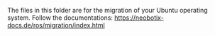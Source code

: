 
The files in this folder are for the migration of your Ubuntu operating system. Follow the documentations: https://neobotix-docs.de/ros/migration/index.html
